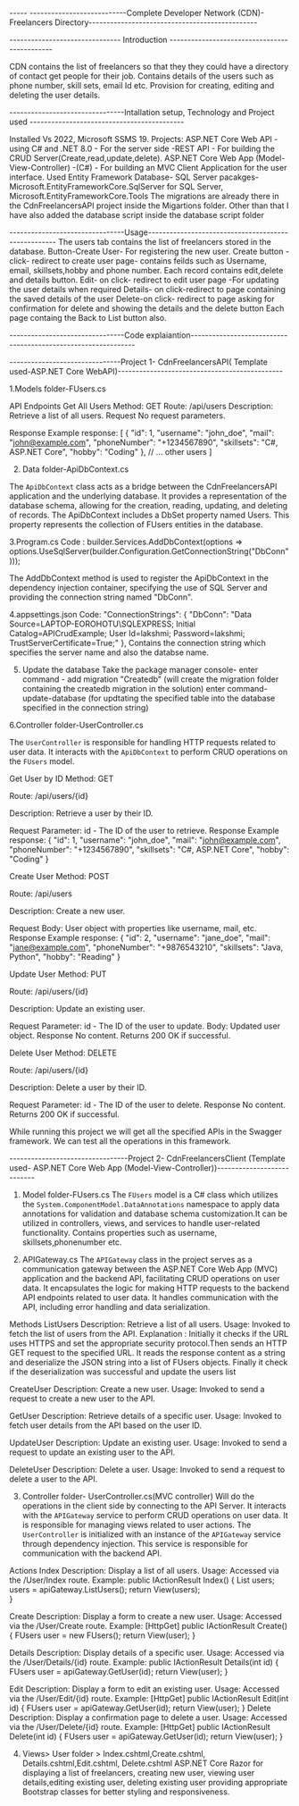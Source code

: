 ----- ---------------------------Complete Developer Network (CDN)- Freelancers Directory-----------------------------------------------


------------------------------- Introduction ---------------------------------------------

CDN contains the list of freelancers so that they they could have a directory of contact get people for their job.
Contains details of the users such as phone number, skill sets, email Id etc.
Provision for creating, editing and deleting the user details.


--------------------------------Intallation setup, Technology and Project used -------------------------------------------

Installed Vs 2022, Microsoft SSMS 19.
Projects:
ASP.NET Core Web API -using C# and .NET 8.0 - For the server side -REST API - For building the CRUD Server(Create,read,update,delete).
ASP.NET Core Web App (Model-View-Controller) -(C#) - For building an MVC Client Application for the user interface.
Used Entity Framework
Database- SQL Server
pacakges- Microsoft.EntityFrameworkCore.SqlServer for SQL Server, Microsoft.EntityFrameworkCore.Tools
The migrations are already there in the CdnFreelancersAPI project inside the Migartions folder. Other than that I have also added the database script inside the database script folder

--------------------------------Usage----------------------------------------------------
The users tab contains the list of freelancers stored in the database.
Button-Create User- For registering the new user.
Create button -click- redirect to create user page- contains feilds such as Username, email, skillsets,hobby and phone number.
Each record contains edit,delete and details button.
Edit- on click- redirect to edit user page -For updating the user details when required
Details- on click-redirect to page containing the saved details of the user
Delete-on click- redirect to page asking for confirmation for delete and showing the details and the delete button
Each page containg the Back to List button also.

--------------------------------Code explaiantion--------------------------------------------------------------

-------------------------------Project 1- CdnFreelancersAPI( Template used-ASP.NET Core WebAPI)----------------------------------------------

1.Models folder-FUsers.cs

API Endpoints
Get All Users
Method: GET
Route: /api/users
Description: Retrieve a list of all users.
Request
No request parameters.

Response
Example response:
[
  {
    "id": 1,
    "username": "john_doe",
    "mail": "john@example.com",
    "phoneNumber": "+1234567890",
    "skillsets": "C#, ASP.NET Core",
    "hobby": "Coding"
  },
  // ... other users
]

2. Data folder-ApiDbContext.cs

The `ApiDbContext` class acts as a bridge between the CdnFreelancersAPI application and the underlying database. It provides a representation of the database schema, allowing for the creation, reading, updating, and deleting of records.
The ApiDbContext includes a DbSet<FUsers> property named Users. This property represents the collection of FUsers entities in the database. 

3.Program.cs
Code : builder.Services.AddDbContext<ApiDbContext>(options => options.UseSqlServer(builder.Configuration.GetConnectionString("DbConn")));

The AddDbContext method is used to register the ApiDbContext in the dependency injection container, specifying the use of SQL Server and providing the connection string named "DbConn".

4.appsettings.json
 Code:  "ConnectionStrings": {
    "DbConn": "Data Source=LAPTOP-EOROHOTU\\SQLEXPRESS; Initial Catalog=APICrudExample; User Id=lakshmi; Password=lakshmi; TrustServerCertificate=True;"
  },
Contains the connection string which specifies the server name and also the databse name.

5. Update the database
Take the package manager console- 
enter command - add migration "Createdb" (will create the migration folder containing the createdb migration in the solution)
enter command- update-database (for updtating the specified table into the database specified in the connection string)

6.Controller folder-UserController.cs

The `UserController` is responsible for handling HTTP requests related to user data. It interacts with the `ApiDbContext` to perform CRUD operations on the `FUsers` model.


Get User by ID
Method: GET

Route: /api/users/{id}

Description: Retrieve a user by their ID.

Request
Parameter: id - The ID of the user to retrieve.
Response
Example response:
{
  "id": 1,
  "username": "john_doe",
  "mail": "john@example.com",
  "phoneNumber": "+1234567890",
  "skillsets": "C#, ASP.NET Core",
  "hobby": "Coding"
}

Create User
Method: POST

Route: /api/users

Description: Create a new user.

Request
Body: User object with properties like username, mail, etc.
Response
Example response:
{
  "id": 2,
  "username": "jane_doe",
  "mail": "jane@example.com",
  "phoneNumber": "+9876543210",
  "skillsets": "Java, Python",
  "hobby": "Reading"
}

Update User
Method: PUT

Route: /api/users/{id}

Description: Update an existing user.

Request
Parameter: id - The ID of the user to update.
Body: Updated user object.
Response
No content. Returns 200 OK if successful.

Delete User
Method: DELETE

Route: /api/users/{id}

Description: Delete a user by their ID.

Request
Parameter: id - The ID of the user to delete.
Response
No content. Returns 200 OK if successful.

While running this project we will get all the specified APIs in the Swagger framework. We can test all the operations in this framework.


---------------------------------Project 2- CdnFreelancersClient (Template used- ASP.NET Core Web App (Model-View-Controller))---------------------------

1. Model folder-FUsers.cs
The `FUsers` model is a C# class which utilizes the `System.ComponentModel.DataAnnotations` namespace to apply data annotations for validation and database schema customization.It can be utilized in controllers, views, and services to handle user-related functionality.
Contains properties such as username, skillsets,phonenumber etc.

2. APIGateway.cs
 The `APIGateway` class in the project serves as a communication gateway between the ASP.NET Core Web App (MVC) application and the backend API, facilitating CRUD operations on user data. It encapsulates the logic for making HTTP requests to the backend API endpoints related to user data. It handles communication with the API, including error handling and data serialization.

Methods
ListUsers
Description: Retrieve a list of all users.
Usage: Invoked to fetch the list of users from the API.
Explanation : Initially it checks if the URL uses HTTPS and set the appropriate security protocol.Then sends an HTTP GET request to the specified URL. It reads the response content as a string and deserialize the JSON string into a list of FUsers objects. Finally it check if the deserialization was successful and update the users list

CreateUser
Description: Create a new user.
Usage: Invoked to send a request to create a new user to the API.

GetUser
Description: Retrieve details of a specific user.
Usage: Invoked to fetch user details from the API based on the user ID.

UpdateUser
Description: Update an existing user.
Usage: Invoked to send a request to update an existing user to the API.

DeleteUser
Description: Delete a user.
Usage: Invoked to send a request to delete a user to the API.


3. Controller folder- UserController.cs(MVC controller)
Will do the operations in the client side by connecting to the API Server. It interacts with the `APIGateway` service to perform CRUD operations on user data. It is responsible for managing views related to user actions.
The `UserController` is initialized with an instance of the `APIGateway` service through dependency injection. This service is responsible for communication with the backend API.


Actions
Index
Description: Display a list of all users.
Usage: Accessed via the /User/Index route.
Example:
public IActionResult Index()
{
    List<FUsers> users;
    users = apiGateway.ListUsers();
    return View(users);   
}

Create
Description: Display a form to create a new user.
Usage: Accessed via the /User/Create route.
Example:
[HttpGet]
public IActionResult Create()
{
    FUsers user = new FUsers();
    return View(user);
}

Details
Description: Display details of a specific user.
Usage: Accessed via the /User/Details/{id} route.
Example:
public IActionResult Details(int id)
{
    FUsers user = apiGateway.GetUser(id);
    return View(user);
}

Edit
Description: Display a form to edit an existing user.
Usage: Accessed via the /User/Edit/{id} route.
Example:
[HttpGet]
public IActionResult Edit(int id)
{
    FUsers user = apiGateway.GetUser(id);
    return View(user);
}
Delete
Description: Display a confirmation page to delete a user.
Usage: Accessed via the /User/Delete/{id} route.
Example:
[HttpGet]
public IActionResult Delete(int id)
{
    FUsers user = apiGateway.GetUser(id);
    return View(user);
}

4. Views> User folder >
 Index.cshtml,Create.cshtml, Details.cshtml,Edit.cshtml, Delete.cshtml 
  ASP.NET Core Razor for displaying a list of freelancers, creating new user, viewing user details,editing existing user, deleting existing user providing appropriate Bootstrap classes for better styling and responsiveness.
